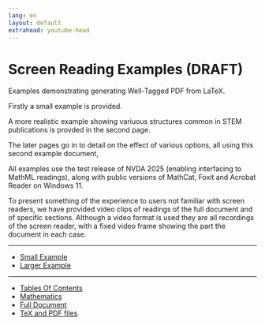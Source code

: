```yaml
---
lang: en
layout: default
extrahead: youtube-head
---
```


# Screen Reading Examples (DRAFT)


Examples demonstrating generating Well-Tagged PDF from LaTeX.

Firstly a small example is provided.

A more realistic example showing variuous structures common in STEM publications
is provded in the second page.

The later pages go in to detail on the effect of various options, all using
this second example document,

All examples use the test release of NVDA 2025 (enabling interfacing
to MathML readings), along with public versions of MathCat, Foxit and
Acrobat Reader on Windows 11.

To present something of the experience to users not familiar with screen
readers, we have provided video clips of readings of the full document
and of specific sections. Although a video format is used they are all
recordings of the screen reader, with a fixed video frame showing the
part the document in each case.


----

 * [Small Example](small-example)
 * [Larger Example](larger-example)
 
----

 * [Tables Of Contents](toc)
 * [Mathematics](math)
 * [Full Document](fulldoc)
 * [TeX and PDF files](sources)


